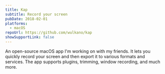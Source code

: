 ```yaml
---
title: Kap
subtitle: Record your screen
pubDate: 2018-02-01
platforms:
  - macOS
repoUrl: https://github.com/wulkano/kap
showSupportLink: false
---
```


An open-source macOS app I'm working on with my friends. It lets you quickly record your screen and then export it to various formats and services. The app supports plugins, trimming, window recording, and much more.
